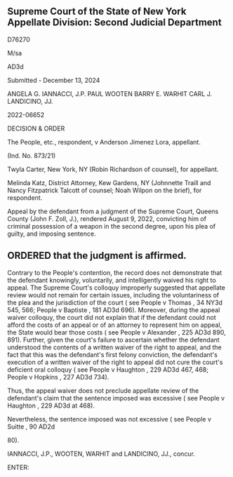 ## Supreme Court of the State of New York Appellate Division: Second Judicial Department

D76270

M/sa

AD3d

Submitted - December 13, 2024

ANGELA G. IANNACCI, J.P. PAUL WOOTEN BARRY E. WARHIT CARL J. LANDICINO, JJ.

2022-06652

DECISION &amp; ORDER

The People, etc., respondent, v Anderson Jimenez Lora, appellant.

(Ind. No. 873/21)

Twyla Carter, New York, NY (Robin Richardson of counsel), for appellant.

Melinda Katz, District Attorney, Kew Gardens, NY (Johnnette Traill and Nancy Fitzpatrick Talcott of counsel; Noah Wilpon on the brief), for respondent.

Appeal by the defendant from a judgment of the Supreme Court, Queens County (John F. Zoll, J.), rendered August 9, 2022, convicting him of criminal possession of a weapon in the second degree, upon his plea of guilty, and imposing sentence.

## ORDERED that the judgment is affirmed.

Contrary  to  the  People's  contention,  the  record  does  not  demonstrate  that  the defendant knowingly, voluntarily, and intelligently waived his right to appeal.  The Supreme Court's colloquy improperly suggested that appellate review would not remain for certain issues, including the voluntariness of the plea and the jurisdiction of the court ( see People v Thomas , 34 NY3d 545, 566; People v Baptiste , 181 AD3d 696).  Moreover, during the appeal waiver colloquy, the court did not explain that if the defendant could not afford the costs of an appeal or of an attorney to represent him on appeal, the State would bear those costs ( see People v Alexander , 225 AD3d 890, 891). Further, given the court's failure to ascertain whether the defendant understood the contents of a written waiver of the right to appeal, and the fact that this was the defendant's first felony conviction, the defendant's execution of a written waiver of the right to appeal did not cure the court's deficient oral colloquy ( see People v Haughton , 229 AD3d 467, 468; People v Hopkins , 227 AD3d 734).

Thus, the appeal waiver does not preclude appellate review of the defendant's claim that the sentence imposed was excessive ( see People v Haughton , 229 AD3d at 468).

Nevertheless, the sentence imposed was not excessive ( see People v Suitte , 90 AD2d

80).

IANNACCI, J.P., WOOTEN, WARHIT and LANDICINO, JJ., concur.

ENTER:

<!-- image -->